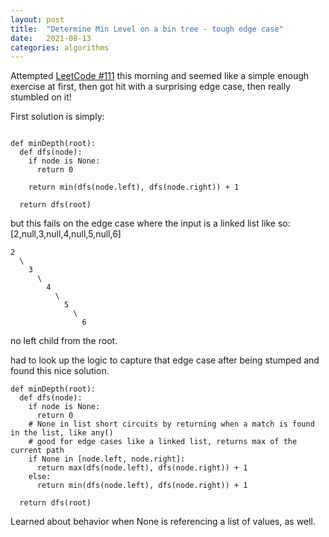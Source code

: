 ```yaml
---
layout: post
title:  "Determine Min Level on a bin tree - tough edge case"
date:   2021-08-13
categories: algorithms
---
```


Attempted [LeetCode #111](https://leetcode.com/problems/minimum-depth-of-binary-tree/) this morning and seemed like a simple enough exercise at first, then got hit with a surprising edge case, then really stumbled on it!

First solution is simply:

```

def minDepth(root):
  def dfs(node):
    if node is None:
      return 0

    return min(dfs(node.left), dfs(node.right)) + 1
  
  return dfs(root)

```

but this fails on the edge case where the input is a linked list like so:
[2,null,3,null,4,null,5,null,6]

```
2
  \
    3
      \
        4
          \
            5
              \
                6
```

no left child from the root.

had to look up the logic to capture that edge case after being stumped and found this nice solution.

```
def minDepth(root):
  def dfs(node):
    if node is None:
      return 0
    # None in list short circuits by returning when a match is found in the list, like any()
    # good for edge cases like a linked list, returns max of the current path
    if None in [node.left, node.right]:
      return max(dfs(node.left), dfs(node.right)) + 1
    else:
      return min(dfs(node.left), dfs(node.right)) + 1
        
  return dfs(root)

```

Learned about behavior when None is referencing a list of values, as well.


